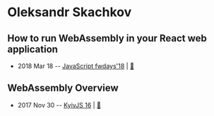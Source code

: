 # Oleksandr Skachkov

## How to run WebAssembly in your React web application
- 2018 Mar 18 -- [JavaScript fwdays&#39;18](https://youtu.be/oicuETKQBkw)  | [:notebook:](https://www.slideshare.net/fwdays/oleksandr-skachkov-event-is-over-how-to-run-webassembly-in-your-react-web-application)  
## WebAssembly Overview
- 2017 Nov 30 -- [KyivJS 16](https://www.youtube.com/watch?v=ORi-6-KXUHQ)  | [:notebook:](https://docs.google.com/presentation/d/1b9UwylxPZ_91kjPYZUpeNWF3p9XDOtV-AXOcufbI75E/edit)  
